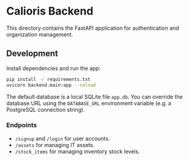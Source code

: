 # Calioris Backend

This directory contains the FastAPI application for authentication and organization management.

## Development

Install dependencies and run the app:

```bash
pip install -r requirements.txt
uvicorn backend.main:app --reload
```

The default database is a local SQLite file `app.db`. You can override the database URL using the `DATABASE_URL` environment variable (e.g. a PostgreSQL connection string).

### Endpoints

- `/signup` and `/login` for user accounts.
- `/assets` for managing IT assets.
- `/stock_items` for managing inventory stock levels.
